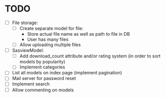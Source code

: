 # TODO    
- [ ] File storage:
    - [ ] Create separate model for file:
        - Store actual file name as well as path to file in DB
        - User has many files
    - [ ] Allow uploading multiple files
- [ ] SasviewModel:
    - [ ] Add download_count attribute and/or rating system (in order to sort models by popularity)
    - [ ] Implement categories
- [ ] List all models on index page (implement pagination)
- [ ] Mail server for password reset
- [ ] Implement search
- [ ] Allow commenting on models
